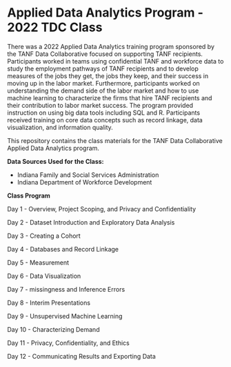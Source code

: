 # Applied Data Analytics Program - 2022 TDC Class

There was a 2022 Applied Data Analytics training program sponsored by the TANF Data Collaborative focused on supporting TANF recipients. Participants worked in teams using confidential TANF and workforce data to study the employment pathways of TANF recipients and to develop measures of the jobs they get, the jobs they keep, and their success in moving up in the labor market. Furthermore, participants worked on understanding the demand side of the labor market and how to use machine learning to characterize the firms that hire TANF recipients and their contribution to labor market success. The program provided instruction on using big data tools including SQL and R. Participants received training on core data concepts such as record linkage, data visualization, and information quality.  

This repository contains the class materials for the TANF Data Collaborative Applied Data Analytics program.

**Data Sources Used for the Class:**

- Indiana Family and Social Services Administration
- Indiana Department of Workforce Development

**Class Program**

Day 1 - Overview, Project Scoping, and Privacy and Confidentiality

Day 2 - Dataset Introduction and Exploratory Data Analysis

Day 3 - Creating a Cohort

Day 4 - Databases and Record Linkage

Day 5 - Measurement

Day 6 - Data Visualization

Day 7 - missingness and Inference Errors

Day 8 - Interim Presentations

Day 9 - Unsupervised Machine Learning

Day 10 - Characterizing Demand

Day 11 - Privacy, Confidentiality, and Ethics

Day 12 - Communicating Results and Exporting Data